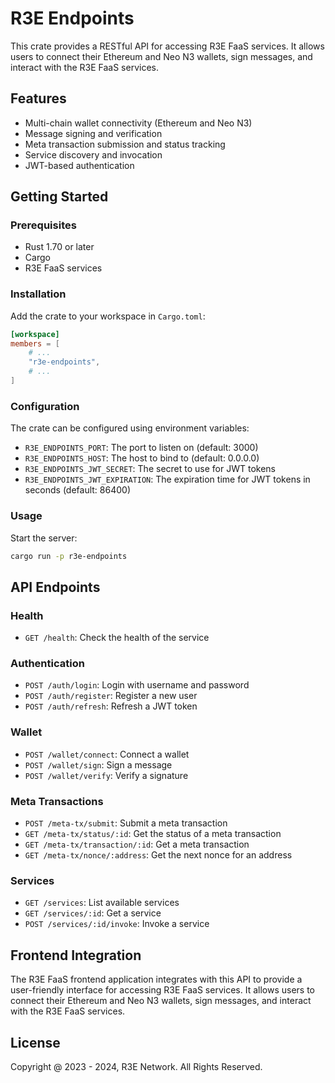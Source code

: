 # R3E Endpoints

This crate provides a RESTful API for accessing R3E FaaS services. It allows users to connect their Ethereum and Neo N3 wallets, sign messages, and interact with the R3E FaaS services.

## Features

- Multi-chain wallet connectivity (Ethereum and Neo N3)
- Message signing and verification
- Meta transaction submission and status tracking
- Service discovery and invocation
- JWT-based authentication

## Getting Started

### Prerequisites

- Rust 1.70 or later
- Cargo
- R3E FaaS services

### Installation

Add the crate to your workspace in `Cargo.toml`:

```toml
[workspace]
members = [
    # ...
    "r3e-endpoints",
    # ...
]
```

### Configuration

The crate can be configured using environment variables:

- `R3E_ENDPOINTS_PORT`: The port to listen on (default: 3000)
- `R3E_ENDPOINTS_HOST`: The host to bind to (default: 0.0.0.0)
- `R3E_ENDPOINTS_JWT_SECRET`: The secret to use for JWT tokens
- `R3E_ENDPOINTS_JWT_EXPIRATION`: The expiration time for JWT tokens in seconds (default: 86400)

### Usage

Start the server:

```bash
cargo run -p r3e-endpoints
```

## API Endpoints

### Health

- `GET /health`: Check the health of the service

### Authentication

- `POST /auth/login`: Login with username and password
- `POST /auth/register`: Register a new user
- `POST /auth/refresh`: Refresh a JWT token

### Wallet

- `POST /wallet/connect`: Connect a wallet
- `POST /wallet/sign`: Sign a message
- `POST /wallet/verify`: Verify a signature

### Meta Transactions

- `POST /meta-tx/submit`: Submit a meta transaction
- `GET /meta-tx/status/:id`: Get the status of a meta transaction
- `GET /meta-tx/transaction/:id`: Get a meta transaction
- `GET /meta-tx/nonce/:address`: Get the next nonce for an address

### Services

- `GET /services`: List available services
- `GET /services/:id`: Get a service
- `POST /services/:id/invoke`: Invoke a service

## Frontend Integration

The R3E FaaS frontend application integrates with this API to provide a user-friendly interface for accessing R3E FaaS services. It allows users to connect their Ethereum and Neo N3 wallets, sign messages, and interact with the R3E FaaS services.

## License

Copyright @ 2023 - 2024, R3E Network. All Rights Reserved.
